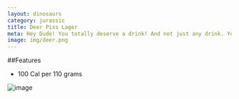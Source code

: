 ```yaml
---
layout: dinosaurs
category: jurassic
title: Deer Piss Lager
meta: Hey Dude! You totally deserve a drink! And not just any drink. You should have a Deer Piss Lager. it's totally better then that jagerbomb your buddy just bought you. Trust us. 100 Cal per 110 grams
image: img/deer.png
---
```



##Features


- 100 Cal per 110 grams

![image]({{site.baseurl}}/img/deer.png)